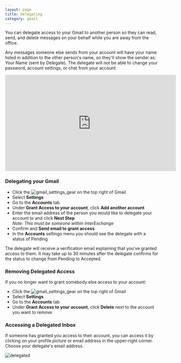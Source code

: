 ```yaml
---
layout: page
title: Delegating
category: gmail
---
```


You can delegate access to your Gmail to another person so they can read, send, and delete messages on your behalf while you are away from the office.

Any messages someone else sends from your account will have your name listed in addition to the other person's name, so they'll show the sender as: Your Name (sent by Delegate).
The delegate will not be able to change your password, account settings, or chat from your account. 
<iframe width="560" height="315" src="https://www.youtube.com/embed/uE747WEanoY" frameborder="0" allowfullscreen></iframe>

### Delegating your Gmail

* Click the ![gmail_settings_gear](https://cloud.githubusercontent.com/assets/6463784/6417463/8ab2064c-be7b-11e4-9c29-9c39c1d4d2f8.png) on the top right of Gmail
* Select **Settings**
* Go to the **Accounts** tab
* Under **Grant Access to your account**, click **Add another account**
* Enter the email address of the person you would like to delegate your account to and click **Next Step** <br> *Note: This must be someone within InterExchange*
* Confirm and **Send email to grant access**
* In the **Accounts** settings menu you should see the delegate with a status of Pending

The delegate will receive a verification email explaining that you've granted access to them. It may take up to 30 minutes after the delegate confirms for the status to change from Pending to Accepted.

### Removing Delegated Access

If you no longer want to grant somebody else access to your account:

* Click the ![gmail_settings_gear](https://cloud.githubusercontent.com/assets/6463784/6417463/8ab2064c-be7b-11e4-9c29-9c39c1d4d2f8.png) on the top right of Gmail
* Select **Settings**
* Go to the **Accounts** tab
* Under **Grant Access to your account**, click **Delete** next to the account you want to remove

### Accessing a Delegated Inbox

If someone has granted you access to their account, you can access it by clicking on your profile picture or email address in the upper-right corner. Choose your delegate's email address.

![delegated](https://cloud.githubusercontent.com/assets/6463784/6417812/02e54730-be7e-11e4-9844-071c07928252.png)
